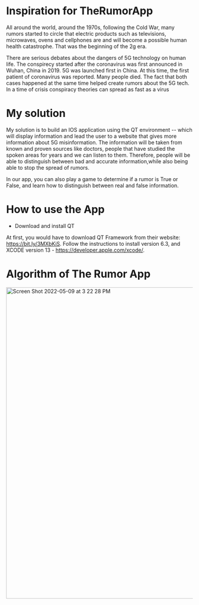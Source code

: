 # Inspiration for TheRumorApp 

All around the world, around the 1970s, following the Cold War, many rumors started to circle that electric products such as televisions, microwaves, ovens and cellphones are and will become a possible human health catastrophe. That was the beginning of the 2g era. 

There are serious debates about the dangers of 5G technology on human life. The conspirecy started after the coronavirus was first announced in Wuhan, China in 2019. 5G was launched first in China. At this time, the first patient of coronavirus was reported. Many people died. The fact that both cases happened at the same time helped create rumors about the 5G tech. In a time of crisis conspiracy theories can spread as fast as a virus

# My solution

My solution is to build an IOS application using the QT environment -- which will display information and lead the user to a website that gives more information about 5G misinformation. The information will be taken from known and proven sources like doctors, people that have studied the spoken areas for years and we can listen to them. Therefore, people will be able to distinguish between bad and accurate information,while also being able to stop the spread of rumors.

In our app, you can also play a game to determine if a rumor is True or False, and learn how to distinguish between real and false information. 

# How to use the App
* Download and install QT

At first, you would have to download QT Framework from their website: https://bit.ly/3MXbKiS. Follow the instructions to install version 6.3, and XCODE version 13 - https://developer.apple.com/xcode/. 

# Algorithm of The Rumor App

<img width="839" alt="Screen Shot 2022-05-09 at 3 22 28 PM" src="https://user-images.githubusercontent.com/98283083/167482498-585215b3-4854-4f08-b52a-988bcd7c4998.png">

